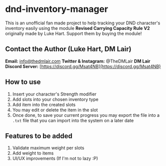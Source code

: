 # dnd-inventory-manager
This is an unofficial fan made project to help tracking your DND character's inventory easily using the module **Revised Carrying Capacity Rule V2** originally made by Luke Hart. Support them by buying the module!

## Contact the Author (Luke Hart, DM Lair)

**Email:** info@thedmlair.com
**Twitter & Instagram:** @TheDMLair
**DM Lair Discord Server:** [https://discord.gg/Msat4NB](https://discord.gg/Msat4NB)


## How to use

1. Insert your character's Strength modifier
2. Add slots into your chosen inventory type
3. Add item into the created slots
4. You may edit or delete the item in the slot
5. Once done, to save your current progress you may export the file into a `.txt` file that you can import into the system on a later date

## Features to be added

1. Validate maximum weight per slots
2. Add weight to items
3. UI/UX improvements (If I'm not to lazy :P)